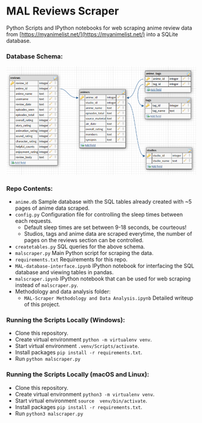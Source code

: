 # MAL Reviews Scraper

Python Scripts and IPython notebooks for web scraping anime review data from [https://myanimelist.net/](https://myanimelist.net/) into a SQLite database.


### Database Schema:
![database_schema](databaseschema.PNG)


### Repo Contents:

+ `anime.db` Sample database with the SQL tables already created with ~5 pages of anime data scraped.
+ `config.py` Configuration file for controlling the sleep times between each requests.
	+ Default sleep times are set between 9-18 seconds, be courteous!
	+ Studios, tags and anime data are scraped everytime, the number of pages on the reviews section can be controlled.
+ `createtables.py` SQL queries for the above schema.
+ `malscraper.py` Main Python script for scraping the data.
+ `requirements.txt`  Requirements for this repo.
+ `MAL-database-interface.ipynb` IPython notebook for interfacing the SQL database and viewing tables in pandas.
+ `malscraper.ipynb` IPython notebook that can be used for web scraping instead of `malscraper.py`.
+ Methodology and data analysis folder:
	+ `MAL-Scraper Methodology and Data Analysis.ipynb` Detailed writeup of this project.
### Running the Scripts Locally (Windows):

+ Clone this repository.
+ Create virtual environment `python -m virtualenv venv`.
+ Start virtual environment `.venv/Scripts/activate`. 
+ Install packages `pip install -r requirements.txt`.
+ Run `python malscraper.py`

### Running the Scripts Locally (macOS and Linux):

+ Clone this repository.
+ Create virtual environment `python3 -m virtualenv venv`.
+ Start virtual environment `source  venv/bin/activate`. 
+ Install packages `pip install -r requirements.txt`.
+ Run `python3 malscraper.py`